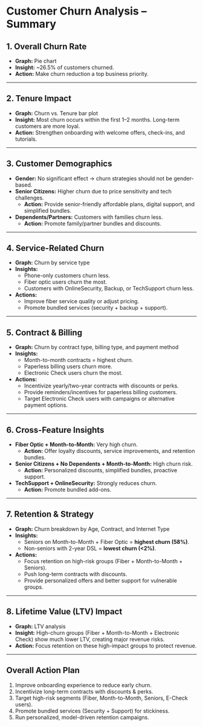 # Customer Churn Analysis – Summary

## 1. Overall Churn Rate
- **Graph:** Pie chart  
- **Insight:** ~26.5% of customers churned.  
- **Action:** Make churn reduction a top business priority.  

---

## 2. Tenure Impact
- **Graph:** Churn vs. Tenure bar plot  
- **Insight:** Most churn occurs within the first 1–2 months. Long-term customers are more loyal.  
- **Action:** Strengthen onboarding with welcome offers, check-ins, and tutorials.  

---

## 3. Customer Demographics
- **Gender:** No significant effect → churn strategies should not be gender-based.  
- **Senior Citizens:** Higher churn due to price sensitivity and tech challenges.  
  - **Action:** Provide senior-friendly affordable plans, digital support, and simplified bundles.  
- **Dependents/Partners:** Customers with families churn less.  
  - **Action:** Promote family/partner bundles and discounts.  

---

## 4. Service-Related Churn
- **Graph:** Churn by service type  
- **Insights:**  
  - Phone-only customers churn less.  
  - Fiber optic users churn the most.  
  - Customers with OnlineSecurity, Backup, or TechSupport churn less.  
- **Actions:**  
  - Improve fiber service quality or adjust pricing.  
  - Promote bundled services (security + backup + support).  

---

## 5. Contract & Billing
- **Graph:** Churn by contract type, billing type, and payment method  
- **Insights:**  
  - Month-to-month contracts = highest churn.  
  - Paperless billing users churn more.  
  - Electronic Check users churn the most.  
- **Actions:**  
  - Incentivize yearly/two-year contracts with discounts or perks.  
  - Provide reminders/incentives for paperless billing customers.  
  - Target Electronic Check users with campaigns or alternative payment options.  

---

## 6. Cross-Feature Insights
- **Fiber Optic + Month-to-Month:** Very high churn.  
  - **Action:** Offer loyalty discounts, service improvements, and retention bundles.  
- **Senior Citizens + No Dependents + Month-to-Month:** High churn risk.  
  - **Action:** Personalized discounts, simplified bundles, proactive support.  
- **TechSupport + OnlineSecurity:** Strongly reduces churn.  
  - **Action:** Promote bundled add-ons.  

---

## 7. Retention & Strategy
- **Graph:** Churn breakdown by Age, Contract, and Internet Type  
- **Insights:**  
  - Seniors on Month-to-Month + Fiber Optic = **highest churn (58%)**.  
  - Non-seniors with 2-year DSL = **lowest churn (<2%)**.  
- **Actions:**  
  - Focus retention on high-risk groups (Fiber + Month-to-Month + Seniors).  
  - Push long-term contracts with discounts.  
  - Provide personalized offers and better support for vulnerable groups.  

---

## 8. Lifetime Value (LTV) Impact
- **Graph:** LTV analysis  
- **Insight:** High-churn groups (Fiber + Month-to-Month + Electronic Check) show much lower LTV, creating major revenue risks.  
- **Action:** Focus retention on these high-impact groups to protect revenue.  

---

## Overall Action Plan
1. Improve onboarding experience to reduce early churn.  
2. Incentivize long-term contracts with discounts & perks.  
3. Target high-risk segments (Fiber, Month-to-Month, Seniors, E-Check users).  
4. Promote bundled services (Security + Support) for stickiness.  
5. Run personalized, model-driven retention campaigns.  
